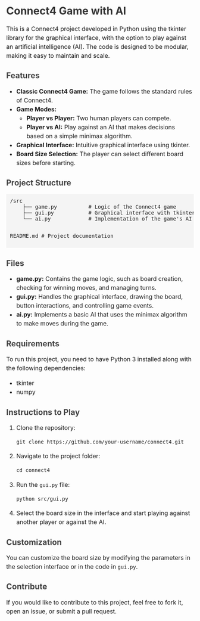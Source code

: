 <h1 style="color: #333;">Connect4 Game with AI</h1>

<p style="font-size: 16px; line-height: 1.5;">
    This is a Connect4 project developed in Python using the tkinter library for the graphical interface, with the option to play against an artificial intelligence (AI). The code is designed to be modular, making it easy to maintain and scale.
</p>

<h2 style="color: #444;">Features</h2>
<ul style="font-size: 16px; line-height: 1.5;">
    <li><strong>Classic Connect4 Game:</strong> The game follows the standard rules of Connect4.</li>
    <li><strong>Game Modes:</strong>
        <ul>
            <li><strong>Player vs Player:</strong> Two human players can compete.</li>
            <li><strong>Player vs AI:</strong> Play against an AI that makes decisions based on a simple minimax algorithm.</li>
        </ul>
    </li>
    <li><strong>Graphical Interface:</strong> Intuitive graphical interface using tkinter.</li>
    <li><strong>Board Size Selection:</strong> The player can select different board sizes before starting.</li>
</ul>

<h2 style="color: #444;">Project Structure</h2>
<pre style="background-color: #f4f4f4; padding: 10px;">
/src
    ├── game.py          # Logic of the Connect4 game
    ├── gui.py           # Graphical interface with tkinter
    └── ai.py            # Implementation of the game's AI

README.md                # Project documentation
</pre>

<h2 style="color: #444;">Files</h2>
<ul style="font-size: 16px; line-height: 1.5;">
    <li><strong>game.py:</strong> Contains the game logic, such as board creation, checking for winning moves, and managing turns.</li>
    <li><strong>gui.py:</strong> Handles the graphical interface, drawing the board, button interactions, and controlling game events.</li>
    <li><strong>ai.py:</strong> Implements a basic AI that uses the minimax algorithm to make moves during the game.</li>
</ul>

<h2 style="color: #444;">Requirements</h2>
<p style="font-size: 16px; line-height: 1.5;">
    To run this project, you need to have Python 3 installed along with the following dependencies:
</p>
<ul style="font-size: 16px; line-height: 1.5;">
    <li>tkinter</li>
    <li>numpy</li>
</ul>

<h2 style="color: #444;">Instructions to Play</h2>
<ol style="font-size: 16px; line-height: 1.5;">
    <li>Clone the repository:
        <pre><code>git clone https://github.com/your-username/connect4.git</code></pre>
    </li>
    <li>Navigate to the project folder:
        <pre><code>cd connect4</code></pre>
    </li>
    <li>Run the <code>gui.py</code> file:
        <pre><code>python src/gui.py</code></pre>
    </li>
    <li>Select the board size in the interface and start playing against another player or against the AI.</li>
</ol>

<h2 style="color: #444;">Customization</h2>
<p style="font-size: 16px; line-height: 1.5;">
    You can customize the board size by modifying the parameters in the selection interface or in the code in <code>gui.py</code>.
</p>

<h2 style="color: #444;">Contribute</h2>
<p style="font-size: 16px; line-height: 1.5;">
    If you would like to contribute to this project, feel free to fork it, open an issue, or submit a pull request.
</p>
